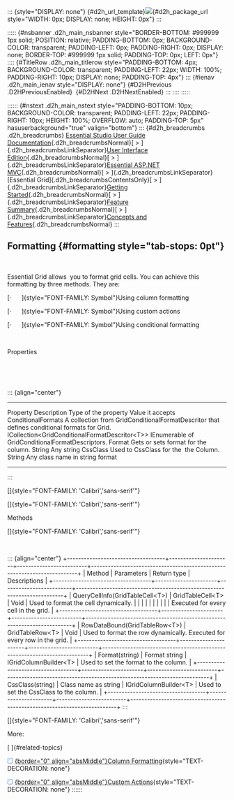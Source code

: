 ::: {style="DISPLAY: none"}
[](ms-xhelp:///?Id=d2h_url_template){#d2h_url_template}![](!package_url!){#d2h_package_url style="WIDTH: 0px; DISPLAY: none; HEIGHT: 0px"}
:::

::::: {#nsbanner .d2h_main_nsbanner style="BORDER-BOTTOM: #999999 1px solid; POSITION: relative; PADDING-BOTTOM: 0px; BACKGROUND-COLOR: transparent; PADDING-LEFT: 0px; PADDING-RIGHT: 0px; DISPLAY: none; BORDER-TOP: #999999 1px solid; PADDING-TOP: 0px; LEFT: 0px"}
:::: {#TitleRow .d2h_main_titlerow style="PADDING-BOTTOM: 4px; BACKGROUND-COLOR: transparent; PADDING-LEFT: 22px; WIDTH: 100%; PADDING-RIGHT: 10px; DISPLAY: none; PADDING-TOP: 4px"}
::: {#ienav .d2h_main_ienav style="DISPLAY: none"}
[](ms-xhelp:///?Id=ffecc17b-c690-435e-8d44-4514802030d1){#D2HPrevious .D2HPreviousEnabled}  [](ms-xhelp:///?Id=9efd05e8-45ae-40fa-8790-c8e9b8210e02){#D2HNext .D2HNextEnabled}
:::
::::
:::::

:::::: {#nstext .d2h_main_nstext style="PADDING-BOTTOM: 10px; BACKGROUND-COLOR: transparent; PADDING-LEFT: 22px; PADDING-RIGHT: 10px; HEIGHT: 100%; OVERFLOW: auto; PADDING-TOP: 5px" hasuserbackground="true" valign="bottom"}
::: {#d2h_breadcrumbs .d2h_breadcrumbs}
[Essential Studio User Guide Documentation](ms-xhelp:///?Id=12457748-09e3-4d74-a240-8e049cedf030){.d2h_breadcrumbsNormal}[ \> ]{.d2h_breadcrumbsLinkSeparator}[User Interface Edition](ms-xhelp:///?Id=c29296b7-531c-413b-a0ec-488ca1f7f669){.d2h_breadcrumbsNormal}[ \> ]{.d2h_breadcrumbsLinkSeparator}[Essential ASP.NET MVC](ms-xhelp:///?Id=4b14e7d1-65c4-4f67-b1aa-2c37709905a5){.d2h_breadcrumbsNormal}[ \> ]{.d2h_breadcrumbsLinkSeparator}[Essential Grid]{.d2h_breadcrumbsContentsOnly}[ \> ]{.d2h_breadcrumbsLinkSeparator}[Getting Started](ms-xhelp:///?Id=c7ed3902-b25b-4170-be58-1d3d0b57748a){.d2h_breadcrumbsNormal}[ \> ]{.d2h_breadcrumbsLinkSeparator}[Feature Summary](ms-xhelp:///?Id=1923e679-441a-44e0-9bca-e0e50988a857){.d2h_breadcrumbsNormal}[ \> ]{.d2h_breadcrumbsLinkSeparator}[Concepts and Features](ms-xhelp:///?Id=4a1657fa-4756-42b9-9153-aebf5dcfc503){.d2h_breadcrumbsNormal}
:::

## Formatting {#formatting style="tab-stops: 0pt"}

 

Essential Grid allows  you to format grid cells. You can achieve this formatting by three methods. They are:

[·      ]{style="FONT-FAMILY: Symbol"}Using column formatting

[·      ]{style="FONT-FAMILY: Symbol"}Using custom actions

[·      ]{style="FONT-FAMILY: Symbol"}Using conditional formatting

 

Properties

 

 

::: {align="center"}
  -------------------- --------------------------------------------------------------------------------------------- ---------------------------------------------------- --------------------------------------------------
  Property             Description                                                                                   Type of the property                                 Value it accepts
  ConditionalFormats   A collection from GridConditionalFormatDescritor that defines conditional formats for Grid.   ICollection\<GridConditionalFormatDescritor\<T\>\>   IEnumerable of GridConditionalFormatDescriptors.
  Format               Gets or sets format for the column.                                                           String                                               Any string
  CssClass             Used to CssClass for the  the Column.                                                         String                                               Any class name in string format
  -------------------- --------------------------------------------------------------------------------------------- ---------------------------------------------------- --------------------------------------------------
:::

[]{style="FONT-FAMILY: 'Calibri','sans-serif'"} 

[]{style="FONT-FAMILY: 'Calibri','sans-serif'"} 

Methods

[]{style="FONT-FAMILY: 'Calibri','sans-serif'"} 

 

::: {align="center"}
+-----------------------------------+----------------------+-------------------------+-------------------------------------------------------------------------+
| Method                            | Parameters           | Return type             | Descriptions                                                            |
+-----------------------------------+----------------------+-------------------------+-------------------------------------------------------------------------+
| QueryCellInfo(GridTableCell\<T\>) | GridTableCell\<T\>   | Void                    | Used to format the cell dynamically.                                    |
|                                   |                      |                         |                                                                         |
|                                   |                      |                         | Executed for every cell in the grid.                                    |
+-----------------------------------+----------------------+-------------------------+-------------------------------------------------------------------------+
| RowDataBound(GridTableRow\<T\>)   | GridTableRow\<T\>    | Void                    | Used to format the row dynamically. Executed for every row in the grid. |
+-----------------------------------+----------------------+-------------------------+-------------------------------------------------------------------------+
| Format(string)                    | Format string        | IGridColumnBuilder\<T\> | Used to set the format to the column.                                   |
+-----------------------------------+----------------------+-------------------------+-------------------------------------------------------------------------+
| CssClass(string)                  | Class name as string | IGridColumnBuilder\<T\> | Used to set the CssClass to the column.                                 |
+-----------------------------------+----------------------+-------------------------+-------------------------------------------------------------------------+
:::

[]{style="FONT-FAMILY: 'Calibri','sans-serif'"} 

More:

[ ]{#related-topics}

[![](button.gif){border="0" align="absMiddle"}Column Formatting](ms-xhelp:///?Id=9efd05e8-45ae-40fa-8790-c8e9b8210e02){style="TEXT-DECORATION: none"}

[![](button.gif){border="0" align="absMiddle"}Custom Actions](ms-xhelp:///?Id=d7d6e9e3-118a-4854-b3f2-083695e4d444){style="TEXT-DECORATION: none"}
::::::
